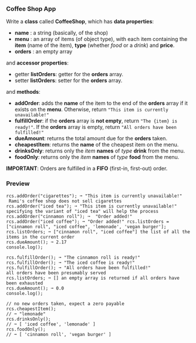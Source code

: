 ### Coffee Shop App

Write a **class** called **CoffeeShop**, which has **data properties**:

-  **name** : a string (basically, of the shop)
-  **menu** : an array of items (of object type), with each item containing the **item** (name of the item), **type** (whether _food_ or a _drink_) and **price**.
-  **orders** : an empty array

and **accessor properties**:

-  getter **listOrders**: getter for the **orders** array.
-  setter **listOrders**: setter for the **orders** array.

and **methods**:

-  **addOrder**: adds the **name** of the item to the end of the **orders** array if it exists on the **menu**. Otherwise, return `"This item is currently unavailable!"`
-  **fulfillOrder**: if the **orders** array is **not empty**, return `"The {item} is ready!"`. If the **orders** array is empty, return `"All orders have been fulfilled!"`
-  **dueAmount**: returns the total amount due for the **orders** taken.
-  **cheapestItem**: returns the **name** of the cheapest item on the menu.
-  **drinksOnly**: returns only the _item_  **names** of _type_  **drink** from the menu.
-  **foodOnly**: returns only the _item_  **names** of _type_  **food** from the menu.

**IMPORTANT**: Orders are fulfilled in a **FIFO** (first-in, first-out) order.


### Preview

```
rcs.addOrder("cigarettes"); ➞ "This item is currently unavailable!"
 Rami's coffee shop does not sell cigarettes
rcs.addOrder("iced tea"); ➞ "This item is currently unavailable!" specifying the variant of "iced tea" will help the process
rcs.addOrder("cinnamon roll"); ➞  "Order added!"
rcs.addOrder("iced coffee"); ➞ "Order added!" rcs.listOrders = ["cinnamon roll", "iced coffee", 'lemonade', 'vegan burger'];
rcs.listOrders; ➞ ["cinnamon roll", "iced coffee"] the list of all the items in the current order
rcs.dueAmount(); ➞ 2.17
console.log();

rcs.fulfillOrder(); ➞ "The cinnamon roll is ready!"
rcs.fulfillOrder(); ➞ "The iced coffee is ready!"
rcs.fulfillOrder(); ➞ "All orders have been fulfilled!"
all orders have been presumably served
rcs.listOrders; ➞ [] an empty array is returned if all orders have been exhausted
rcs.dueAmount(); ➞ 0.0
console.log();

// no new orders taken, expect a zero payable
rcs.cheapestItem();
// ➞ "lemonade"
rcs.drinksOnly();
// ➞ [ 'iced coffee', 'lemonade' ]
rcs.foodOnly();
// ➞ [ 'cinnamon roll', 'vegan burger' ]
```
